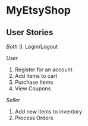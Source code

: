 # MyEtsyShop


## User Stories

*Both*
3. Login/Logout

*User*
1. Register for an account
2. Add items to cart
3. Purchase Items
4. View Coupons

*Seller*
1. Add new items to inventory
2. Process Orders
